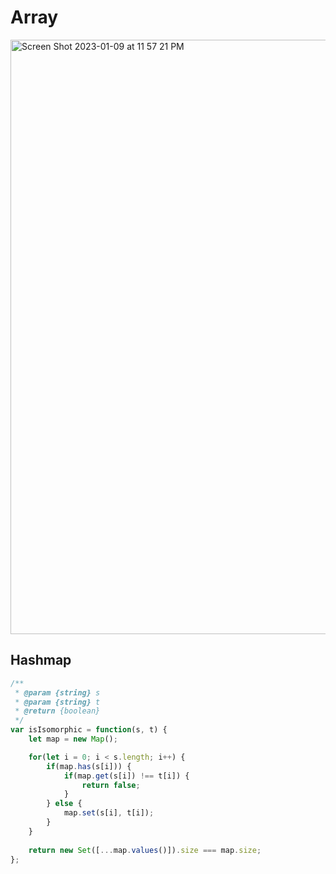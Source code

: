 # Array

<img width="951" alt="Screen Shot 2023-01-09 at 11 57 21 PM" src="https://user-images.githubusercontent.com/37787994/211472739-99348362-4697-44ff-8f19-47100117fb7c.png">

## Hashmap

```js
/**
 * @param {string} s
 * @param {string} t
 * @return {boolean}
 */
var isIsomorphic = function(s, t) {
    let map = new Map();

    for(let i = 0; i < s.length; i++) {
        if(map.has(s[i])) {
            if(map.get(s[i]) !== t[i]) {
                return false;
            }
        } else {
            map.set(s[i], t[i]);
        }
    }
    
    return new Set([...map.values()]).size === map.size;
};
```
